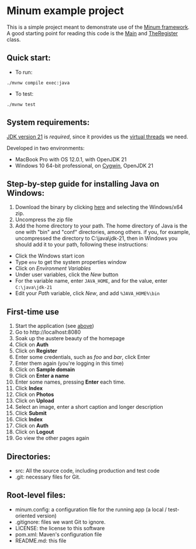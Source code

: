 Minum example project
=====================

This is a simple project meant to demonstrate use of the [Minum framework](https://github.com/byronka/minum).
A good starting point for reading this code is the [Main](src/main/java/com/renomad/Main.java) and
[TheRegister](src/main/java/com/renomad/TheRegister.java) class. 


Quick start:
------------

* To run: 

```shell
./mvnw compile exec:java
```

* To test:

```shell
./mvnw test
```


System requirements: 
--------------------

[JDK version 21](https://jdk.java.net/21/) is _required_, since it
provides us the [virtual threads](https://openjdk.org/jeps/444) we need.

Developed in two environments:
* MacBook Pro with OS 12.0.1, with OpenJDK 21
* Windows 10 64-bit professional, on [Cygwin](https://www.cygwin.com/), OpenJDK 21



Step-by-step guide for installing Java on Windows:
--------------------------------------------------

1. Download the binary by clicking [here](https://jdk.java.net/21/) and selecting the Windows/x64 zip.
2. Uncompress the zip file
3. Add the home directory to your path.  The home directory of Java is the one with "bin"
   and "conf" directories, among others. if you, for example, uncompressed the
   directory to C:\java\jdk-21, then in Windows you should add it to your path,
   following these instructions:

* Click the Windows start icon
* Type `env` to get the system properties window
* Click on _Environment Variables_
* Under user variables, click the _New_ button
* For the variable name, enter `JAVA_HOME`, and for the value, enter `C:\java\jdk-21`
* Edit your _Path_ variable, click _New_, and add `%JAVA_HOME%\bin`


First-time use
--------------

1. Start the application (see [above](#quick-start))
2. Go to http://localhost:8080
3. Soak up the austere beauty of the homepage
4. Click on **Auth**
5. Click on **Register**
6. Enter some credentials, such as _foo_ and _bar_, click Enter
7. Enter them again (you're logging in this time)
8. Click on **Sample domain**
9. Click on **Enter a name**
10. Enter some names, pressing **Enter** each time.
11. Click **Index**
12. Click on **Photos**
13. Click on **Upload**
14. Select an image, enter a short caption and longer description 
15. Click **Submit**
16. Click **Index**
17. Click on **Auth**
18. Click on **Logout**
19. Go view the other pages again

Directories:
------------

- src: All the source code, including production and test code
- .git: necessary files for Git.

Root-level files:
-----------------

- minum.config: a configuration file for the running app (a local / test-oriented version)
- .gitignore: files we want Git to ignore.
- LICENSE: the license to this software
- pom.xml: Maven's configuration file
- README.md: this file
